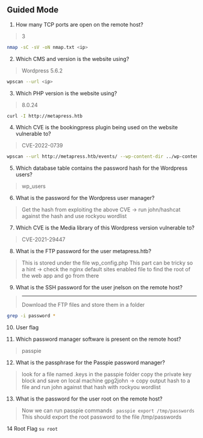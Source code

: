 ## Guided Mode

1. How many TCP ports are open on the remote host?
> 3

```bash
nmap -sC -sV -oN nmap.txt <ip>
```

2. Which CMS and version is the website using?
> Wordpress 5.6.2

```bash
wpscan --url <ip>
```

3. Which PHP version is the website using?
> 8.0.24

```bash
curl -I http://metapress.htb
```

4. Which CVE is the bookingpress plugin being used on the website vulnerable to?
> CVE-2022-0739

```bash
wpscan --url http://metapress.htb/events/ --wp-content-dir ../wp-content
```

5. Which database table contains the password hash for the Wordpress users?
> wp_users

6. What is the password for the Wordpress user manager?
> Get the hash from exploiting the above CVE -> run john/hashcat against the hash and use rockyou wordlist

 7. Which CVE is the Media library of this Wordpress version vulnerable to?
> CVE-2021-29447

8. What is the FTP password for the user metapress.htb?
> This is stored under the file wp_config.php
> This part can be tricky so a hint -> check the nginx default sites enabled file to find the root of the web app and go from there

9. What is the SSH password for the user jnelson on the remote host?
> ***************
> Download the FTP files and store them in a folder
```bash
grep -i password *
```

10. User flag

11. Which password manager software is present on the remote host?
> passpie

12. What is the passphrase for the Passpie password manager?
> look for a file named .keys in the passpie folder
> copy the private key block and save on local machine
> gpg2john <filename> -> copy output hash to a file and run john against that hash with rockyou wordlist

13. What is the password for the user root on the remote host?
> Now we can run passpie commands
``` passpie export /tmp/passwords```
> This should export the root password to the file /tmp/passwords

14 Root Flag
```su root```

